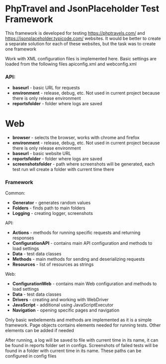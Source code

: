 # PhpTravel and JsonPlaceholder Test Framework

This framework is developed for testing https://phptravels.com/ and https://jsonplaceholder.typicode.com/ websites. It would be better to create a separate solution for each of these websites, but the task was to create one framework

Work with XML configuration files is implemented here. Basic settings are loaded from the following files apiconfig.xml and webconfig.xml
### API:
  - **baseurl** - basic URL for requests
  - **environment** - release, debug, etc. Not used in current project because there is only release environment
  - **reportsfolder** - folder where logs are saved

# Web
  - **browser** - selects the browser, works with chrome and firefox
  - **environment** - release, debug, etc. Not used in current project because there is only release environment
  - **baseurl** - basic website URL
  - **reportsfolder** - folder where logs are saved
  - **screenshotsfolder** - path where screenshots will be generated, each test run wll create a folder with current time there

### Framework
Common:
  - **Generator** - generates random values
  - **Folders** - finds path to main folders
  - **Logging** - creating logger, screenshots

API:
  - **Actions** - methods for running specific requests and returning responses
  - **ConfigurationAPI** - contains main API configuration and methods to load settings
  - **Data** - test data classes
  - **Methods** - main methods for sending and deserializing requests
  - **Resources** - list of resources as strings

Web:
  - **ConfigurationWeb** - contains main Web configuration and methods to load settings
  - **Data** - test data classes
  - **Drivers** - creating and working with WebDriver
  - **JavaScript** - additional using JavaScriptExecutor
  - **Navigation** - opening specific pages and navigation
  
Only basic webelements and methods are implemented as it is a simple framework. Page objects contains elements needed for running tests. Other elements can be added if needed

After running, a log will be saved to file with current time in its name, it can be found in reports folder set in configs. Screenshots of failed tests will be found in a folder with current time in its name. These paths can be configured in config files
